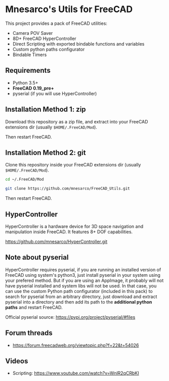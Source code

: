 # Mnesarco's Utils for **FreeCAD**

This project provides a pack of FreeCAD utilities:

* Camera POV Saver
* 8D+ FreeCAD HyperController
* Direct Scripting with exported bindable functions and variables
* Custom python paths configurator
* Bindable Timers

## Requirements

* Python 3.5+
* **FreeCAD 0.19_pre+**
* pyserial (if you will use HyperController)

## Installation Method 1: zip

Download this repository as a zip file, and extract into your FreeCAD extensions dir (usually `$HOME/.FreeCAD/Mod`).

Then restart FreeCAD.


## Installation Method 2: git

Clone this repository inside your FreeCAD extensions dir (usually `$HOME/.FreeCAD/Mod`).

```bash
cd ~/.FreeCAD/Mod

git clone https://github.com/mnesarco/FreeCAD_Utils.git

``` 

Then restart FreeCAD.


## HyperController

HyperController is a hardware device for 3D space navigation and
manipulation inside FreeCAD. It features 8+ DOF capabilities.

https://github.com/mnesarco/HyperController.git


## Note about pyserial

HyperController requires pyserial, if you are running an installed version of FreeCAD using system's python3, just install pyserial in your system using your prefered method. But if you are using an AppImage, it probably will not have pyserial installed and system libs will not be used. In that case, you can use the custom Python path configurator (included in this pack) to search for pyserial from an arbitrary directory, just download and extract pyserial into a directory and then add its path to the **additional python paths** and restart FreeCAD.

Official pyserial source: https://pypi.org/project/pyserial/#files

## Forum threads

* https://forum.freecadweb.org/viewtopic.php?f=22&t=54026

## Videos

* Scripting: https://www.youtube.com/watch?v=WnlR2qCRbKI
